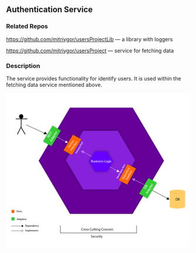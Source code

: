 ## Authentication Service

### Related Repos

https://github.com/mitriygor/usersProjectLib — a library with loggers

https://github.com/mitriygor/usersProject — service for fetching data


### Description

The service provides functionality for identify users. It is used within the fetching data service mentioned above.

![alt text](images/hex-sec.png)
